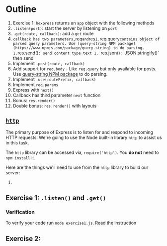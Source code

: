 # Outline

1. Exercise 1: `hexpress` returns an `app` object with the following methods
  1. `.listen(port)`: start the server by listening on `port`
  1. `.get(route, callback)`: add a `get` route
  1. `callback has two parameters,`req` and `res`
    1. `req.query` contains object of parsed query parameters. Use
      [query-string NPM package](https://www.npmjs.com/package/query-string)
      to do parsing.
    1. `res.send()`: send content type text
    1. `res.json()`: `JSON.stringify()` then send
1. Implement `.post(route, callback)`
  1. Add support for `req.body`
    - Like `req.query` but only available for posts. Use
      [query-string NPM package](https://www.npmjs.com/package/query-string) to do parsing.
1. Implement `.use(routePrefix, callback)`
1. Implement `req.params`
1. Express with `next()`
  1. Callback has third parameter `next` function
1. Bonus: `res.render()`
1. Double bonus: `res.render()` with layouts

## [`http`](https://nodejs.org/api/http.html)

The primary purpose of Express is to listen for and respond to incoming HTTP
requests. We're going to use the Node built-in library `http` to assist
us in this task.

The `http` library can be accessed via, `require('http')`. You **do not** need
to `npm install` it.

Here are the things we'll need to use from the `http` library to build our
server:

1. 


## Exercise 1: `.listen()` and `.get()`

### Verification

To verify your code run `node exercise1.js`. Read the instruction

## Exercise 2:
